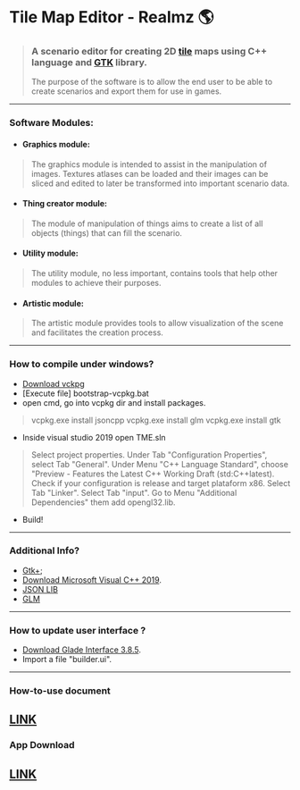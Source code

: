 # Tile Map Editor - Realmz :earth_americas:
> ### A scenario editor for creating 2D [tile](https://en.wikipedia.org/wiki/Tile-based_video_game) maps using C++ language and [GTK](https://www.gtk.org/) library.
> The purpose of the software is to allow the end user to be able to create scenarios and export them for use in games.
---
### Software Modules:
* #### Graphics module:
> The graphics module is intended to assist in the manipulation of images. Textures atlases can be loaded and their images can be sliced and edited to later be transformed into important scenario data.
* #### Thing creator module:
> The module of manipulation of things aims to create a list of all objects (things) that can fill the scenario.
* #### Utility module:
> The utility module, no less important, contains tools that help other modules to achieve their purposes.
* #### Artistic module:
> The artistic module provides tools to allow visualization of the scene and facilitates the creation process.
---
### How to compile under windows?
* [Download vckpg](https://github.com/Microsoft/vcpkg)
* [Execute file] bootstrap-vcpkg.bat
* open cmd, go into vcpkg dir and install packages.
> vcpkg.exe install jsoncpp
> vcpkg.exe install glm
> vcpkg.exe install gtk
* Inside visual studio 2019 open TME.sln
> Select project properties. Under Tab "Configuration Properties", select Tab "General". Under Menu "C++ Language Standard", choose "Preview - Features the Latest C++ Working Draft (std:C++latest).
> Check if your configuration is release and target plataform x86.
> Select Tab "Linker". Select Tab "input". Go to Menu "Additional Dependencies" them add opengl32.lib.
* Build!
---
### Additional Info?
* [Gtk+](https://www.gtk.org/docs/installations/windows/);
* [Download Microsoft Visual C++ 2019](https://support.microsoft.com/pt-br/help/2977003/the-latest-supported-visual-c-downloads).
* [JSON LIB](https://github.com/nlohmann/json)
* [GLM](https://glm.g-truc.net/0.9.9/index.html)
---
### How to update user interface ?
* [Download Glade Interface 3.8.5](https://glade.gnome.org/).
* Import a file "builder.ui".
---
### How-to-use document
[LINK](https://docs.google.com/document/d/1b8dCI-x1lf8KnOY9ViKGYOPtrx2xBoiCGlwxvzwZAoQ/edit?usp=sharing)
---
### App Download
[LINK](https://gofile.io/d/P9r7fH)
---
